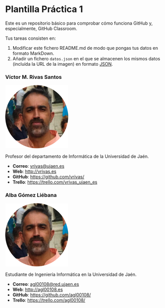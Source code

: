 # Plantilla Práctica 1
Este es un repositorio básico para comprobar cómo funciona GitHub y, especialmente, GitHub Classroom.

Tus tareas consisten en:
1) Modificar este fichero README.md de modo que pongas tus datos en formato MarkDown.
2) Añadir un fichero <code>datos.json</code> en el que se almacenen los mismos datos (incluída la URL de la imagen) en formato [JSON](https://es.wikipedia.org/wiki/JSON).

### Víctor M. Rivas Santos
<img src='/vrivas-2022.png' width='200px'>

Profesor del departamento de Informática de la Universidad de Jaén.
* **Correo**: vrivas@ujaen.es
* **Web**: http://vrivas.es
* **GitHub**: https://github.com/vrivas/
* **Trello**: https://trello.com/vrivas_ujaen_es

### Alba Gómez Liébana
<img src='/vrivas-2022.png' width='200px'>

Estudiante de Ingeniería Informática en la Universidad de Jaén.
* **Correo**: agl00108@red.ujaen.es
* **Web**: http://agl00108.es
* **GitHub**: https://github.com/agl00108/
* **Trello**: https://trello.com/agl00108/
